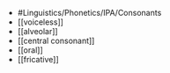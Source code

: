 - #Linguistics/Phonetics/IPA/Consonants
- [[voiceless]]
- [[alveolar]]
- [[central consonant]]
- [[oral]]
- [[fricative]]